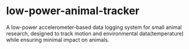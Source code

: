 # low-power-animal-tracker
A low-power accelerometer-based data logging system for small animal research, designed to track motion and environmental data(temperature) while ensuring minimal impact on animals.
